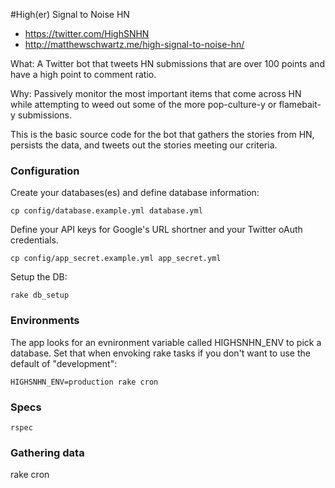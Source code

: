 #High(er) Signal to Noise HN

* https://twitter.com/HighSNHN
* http://matthewschwartz.me/high-signal-to-noise-hn/

What: A Twitter bot that tweets HN submissions that are over 100 points and have a high point to comment ratio.

Why: Passively monitor the most important items that come across HN while attempting to weed out some of the more pop-culture-y or flamebait-y submissions.

This is the basic source code for the bot that gathers the stories from HN, persists the data, and tweets out the stories meeting our criteria.

### Configuration

Create your databases(es) and define database information:

    cp config/database.example.yml database.yml

Define your API keys for Google's URL shortner and your Twitter oAuth credentials.

    cp config/app_secret.example.yml app_secret.yml

Setup the DB:

    rake db_setup

### Environments

The app looks for an evnironment variable called HIGHSNHN_ENV to pick a database.  Set that when envoking rake tasks if you don't want to use the default of "development":

    HIGHSNHN_ENV=production rake cron

### Specs

    rspec

### Gathering data

  rake cron